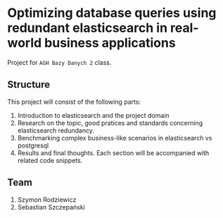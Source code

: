 # Optimizing database queries using redundant elasticsearch in real-world business applications
Project for `AGH Bazy Danych 2` class.

## Structure
This project will consist of the following parts:
1. Introduction to elasticsearch and the project domain
2. Research on the topic, good pratices and standards concerning elasticsearch redundancy.
3. Benchmarking complex business-like scenarios in elasticsearch vs postgresql
4. Results and final thoughts.
Each section will be accompanied with related code snippets.

## Team
1. Szymon Rodziewicz
2. Sebastian Szczepański

